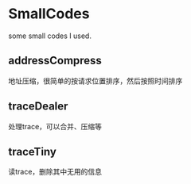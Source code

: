 # SmallCodes

some small codes I used.

## addressCompress

地址压缩，很简单的按请求位置排序，然后按照时间排序

## traceDealer

处理trace，可以合并、压缩等

## traceTiny

读trace，删除其中无用的信息

